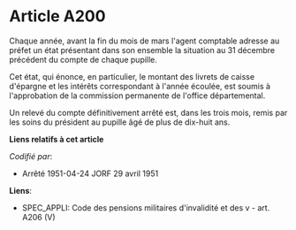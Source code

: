 # Article A200

Chaque année, avant la fin du mois de mars l'agent comptable adresse au préfet un état présentant dans son ensemble la
situation au 31 décembre précédent du compte de chaque pupille.

Cet état, qui énonce, en particulier, le montant des livrets de caisse d'épargne et les intérêts correspondant à l'année
écoulée, est soumis à l'approbation de la commission permanente de l'office départemental.

Un relevé du compte définitivement arrêté est, dans les trois mois, remis par les soins du président au pupille âgé de plus
de dix-huit ans.

**Liens relatifs à cet article**

_Codifié par_:

  - Arrêté 1951-04-24 JORF 29 avril 1951

**Liens**:

  - SPEC_APPLI: Code des pensions militaires d'invalidité et des v - art. A206 (V)
